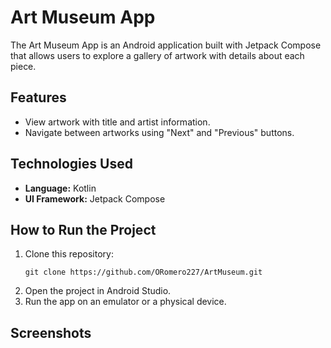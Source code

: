 # Art Museum App  

The Art Museum App is an Android application built with Jetpack Compose that allows users to explore a gallery of artwork with details about each piece.  

## Features  
- View artwork with title and artist information.  
- Navigate between artworks using "Next" and "Previous" buttons.  

## Technologies Used  
- **Language:** Kotlin  
- **UI Framework:** Jetpack Compose

## How to Run the Project
1. Clone this repository:
   ```bash[
   git clone https://github.com/ORomero227/ArtMuseum.git
2. Open the project in Android Studio.
3. Run the app on an emulator or a physical device.

## Screenshots
